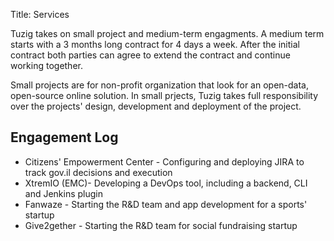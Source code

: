 Title: Services

Tuzig takes on small project and medium-term engagments. A medium term
starts with a 3 months long contract for 4 days a week.
After the initial contract both parties can agree to extend the contract
and continue working together.

Small projects are for non-profit organization that look for an
open-data, open-source online solution. In small prjects, Tuzig takes full
responsibility over the projects' design, development and deployment
of the project.

Engagement Log
--------------

* Citizens' Empowerment Center - Configuring and deploying JIRA to track
  gov.il decisions and execution
* XtremIO (EMC)- Developing a DevOps tool, including a backend, CLI
  and Jenkins plugin
* Fanwaze - Starting the R&D team and app development for a sports' startup
* Give2gether - Starting the R&D team for social fundraising startup
